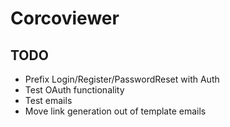 # Corcoviewer

## TODO

* Prefix Login/Register/PasswordReset with Auth
* Test OAuth functionality
* Test emails
* Move link generation out of template emails
